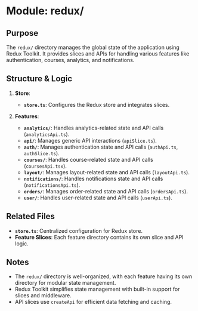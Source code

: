 # Module: redux/

## Purpose
The `redux/` directory manages the global state of the application using Redux Toolkit. It provides slices and APIs for handling various features like authentication, courses, analytics, and notifications.

## Structure & Logic
1. **Store**:
   - **`store.ts`**: Configures the Redux store and integrates slices.

2. **Features**:
   - **`analytics/`**: Handles analytics-related state and API calls (`analyticsApi.ts`).
   - **`api/`**: Manages generic API interactions (`apiSlice.ts`).
   - **`auth/`**: Manages authentication state and API calls (`authApi.ts`, `authSlice.ts`).
   - **`courses/`**: Handles course-related state and API calls (`coursesApi.tsx`).
   - **`layout/`**: Manages layout-related state and API calls (`layoutApi.ts`).
   - **`notifications/`**: Handles notifications state and API calls (`notificationsApi.ts`).
   - **`orders/`**: Manages order-related state and API calls (`ordersApi.ts`).
   - **`user/`**: Handles user-related state and API calls (`userApi.ts`).

## Related Files
- **`store.ts`**: Centralized configuration for Redux store.
- **Feature Slices**: Each feature directory contains its own slice and API logic.

## Notes
- The `redux/` directory is well-organized, with each feature having its own directory for modular state management.
- Redux Toolkit simplifies state management with built-in support for slices and middleware.
- API slices use `createApi` for efficient data fetching and caching.
